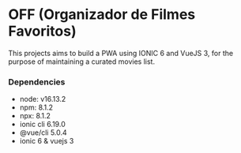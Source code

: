 # OFF (Organizador de Filmes Favoritos)

 This projects aims to build a PWA using IONIC 6 and VueJS 3, for the purpose of maintaining a curated movies list.

### Dependencies
- node: v16.13.2
- npm: 8.1.2
- npx: 8.1.2
- ionic cli 6.19.0
- @vue/cli 5.0.4
- ionic 6 & vuejs 3
